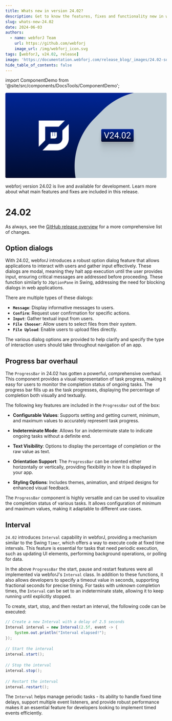 ```yaml
---
title: Whats new in version 24.02?
description: Get to know the features, fixes and functionality new in webforJ version 24.02.
slug: whats-new-24.02
date: 2024-06-03
authors:
  - name: webforJ Team
    url: https://github.com/webforj
    image_url: /img/webforj_icon.svg
tags: [webforJ, v24.02, release]
image: 'https://documentation.webforj.com/release_blog/_images/24.02-social.png'
hide_table_of_contents: false
---
```


import ComponentDemo from '@site/src/components/DocsTools/ComponentDemo';

![cover image](../../static/release_blog/_images/24.02.png)

webforj version 24.02 is live and available for development. Learn more about what main features and fixes are included in this release.

<!-- ![cover image](../static/img/webforJ-release-banner.png) -->

<!-- truncate -->

# 24.02

As always, see the [GitHub release overview](https://github.com/webforj/webforj/releases/tag/24.01) for a more comprehensive list of changes.

## Option dialogs

<ComponentDemo 
path='http://localhost:8888/webapp/controlsamples/confirmdialogconstructor?' 
javaE='https://raw.githubusercontent.com/webforj/ControlSamples/refs/heads/routing/src/main/java/com/webforj/samples/views/optiondialog/confirm/ConfirmDialogConstructorView.java'
height = '350px'
/>

With 24.02, webforJ introduces a robust option dialog feature that allows applications to interact with users and gather input effectively. These dialogs are modal, meaning they halt app execution until the user provides input, ensuring critical messages are addressed before proceeding. These function similarly to `JOptionPane` in Swing, addressing the need for blocking dialogs in web applications.

There are multiple types of these dialogs:

- **`Message`**: Display informative messages to users.
- **`Confirm`**: Request user confirmation for specific actions.
- **`Input`**: Gather textual input from users.
- **`File Chooser`**: Allow users to select files from their system.
- **`File Upload`**: Enable users to upload files directly.

The various dialog options are provided to help clarify and specify the type of interaction users should take throughout navigation of an app. 

## Progress bar overhaul

The `ProgressBar` in 24.02 has gotten a powerful, comprehensive overhaul. This component provides a visual representation of task progress, making it easy for users to monitor the completion status of ongoing tasks. The progress bar fills up as the task progresses, displaying the percentage of completion both visually and textually.

<ComponentDemo 
path='http://localhost:8888/webapp/controlsamples/progressbarbasic?' 
javaE='https://raw.githubusercontent.com/webforj/ControlSamples/refs/heads/routing/src/main/java/com/webforj/samples/views/progressbar/ProgressBarBasicView.java'
height='150px'
/>

The following key features are included in the `ProgressBar` out of the box:

- **Configurable Values**: Supports setting and getting current, minimum, and maximum values to accurately represent task progress.

- **Indeterminate Mode**: Allows for an indeterminate state to indicate ongoing tasks without a definite end.

- **Text Visibility**: Options to display the percentage of completion or the raw value as text.

- **Orientation Support**: The `ProgressBar` can be oriented either horizontally or vertically, providing flexibility in how it is displayed in your app.

- **Styling Options**: Includes themes, animation, and striped designs for enhanced visual feedback.

The `ProgressBar` component is highly versatile and can be used to visualize the completion status of various tasks. It allows configuration of minimum and maximum values, making it adaptable to different use cases.

## Interval

`24.02` introduces `Interval` capability in webforJ, providing a mechanism similar to the Swing `Timer`, which offers a way to execute code at fixed time intervals. This feature is essential for tasks that need periodic execution, such as updating UI elements, performing background operations, or polling for data.

In the above `ProgressBar` the start, pause and restart features were all implemented via webforJ's `Interval` class. In addition to these functions, it also allows developers to specify a timeout value in seconds, supporting fractional seconds for precise timing. For tasks with unknown completion times, the `Interval` can be set to an indeterminate state, allowing it to keep running until explicitly stopped.

To create, start, stop, and then restart an interval, the following code can be executed:

```java
// Create a new Interval with a delay of 2.5 seconds
Interval interval = new Interval(2.5f, event -> {
    System.out.println("Interval elapsed!");
});

// Start the interval
interval.start();

// Stop the interval
interval.stop();

// Restart the interval
interval.restart();
```

The `Interval` helps manage periodic tasks - its ability to handle fixed time delays, support multiple event listeners, and provide robust performance makes it an essential feature for developers looking to implement timed events efficiently.

